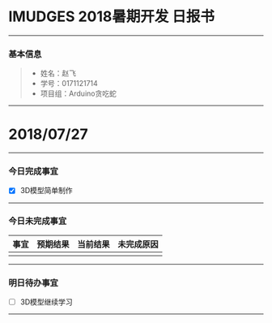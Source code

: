 # IMUDGES 2018暑期开发 日报书
--------


### 基本信息
> * 姓名：赵飞
> * 学号：0171121714
> * 项目组：Arduino贪吃蛇

--------


# 2018/07/27

--------

### 今日完成事宜
- [x] 3D模型简单制作



------
### 今日未完成事宜

| 事宜                   |预期结果     | 当前结果    | 未完成原因     | 
| --------- | -------- |------------| ------------  |
| | | |  |

-------
### 明日待办事宜
- [ ] 3D模型继续学习
 
--------
